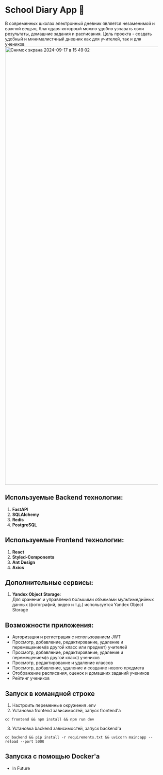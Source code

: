 # School Diary App 📱

В современных школах электронный дневник является незаменимой и важной вещью, благодаря котороый можно удобно узнавать свои результаты, домашние задания и расписания. Цель проекта - создать удобный и минималистчный дневник как для учителей, так и для учеников
<img width="1440" alt="Снимок экрана 2024-09-17 в 15 49 02" src="https://github.com/user-attachments/assets/eeba5ee2-99a9-4fd1-b4e6-708b9aac5feb">

## Используемые Backend технологии:
1. **FastAPI**  
2. **SQLAlchemy**  
3. **Redis**
4. **PostgreSQL**
   
## Используемые Frontend технологии:
1. **React**  
2. **Styled-Components**
3. **Ant Design**
4. **Axios**

## Дополнительные сервисы:

1. **Yandex Object Storage**:  
   Для хранения и управления большими объемами мультимедийных данных (фотографий, видео и т.д.) используется Yandex Object Storage

## Возможности приложения:
- Авторизация и регистрация с использованием JWT
- Просмотр, добавление, редактирование, удаление и перемещением(в другой класс или предмет) учителей
- Просмотр, добавление, редактирование, удаление и перемещением(в другой класс) учеников
- Просмотр, редактирование и удаление классов
- Просмотр, добавление, удаление и создание нового предмета
- Отображение расписания, оценок и домашних заданий учеников
- Рейтинг учеников

## Запуск в командной строке
1. Настроить переменные окружения .env
2. Установка frontend зависимостей, запуск frontend'a
```
cd frontend && npm install && npm run dev 
```
3. Установка backend зависимостей, запуск backend'a
```
cd backend && pip install -r requirements.txt && uvicorn main:app --reload --port 5000
```   

## Запуска с помощью Docker'а
- In Future
